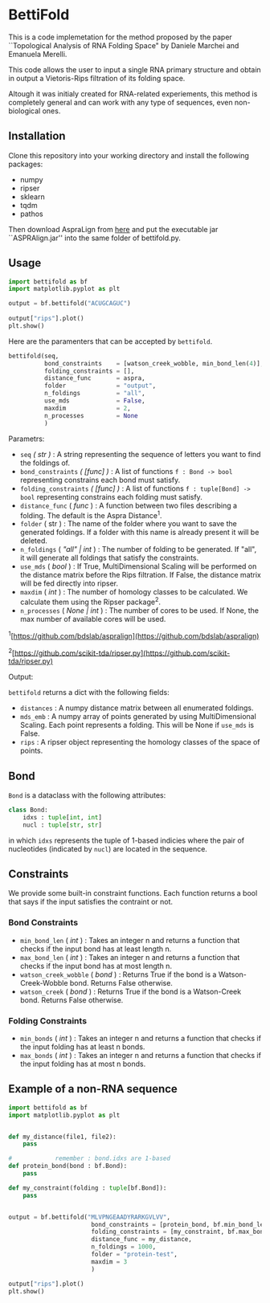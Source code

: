 # BettiFold

This is a code implemetation for the method proposed by the paper ``Topological Analysis of RNA Folding Space" by Daniele Marchei and Emanuela Merelli.

This code allows the user to input a single RNA primary structure and obtain in output a Vietoris-Rips filtration of its folding space.

Altough it was initialy created for RNA-related experiements, this method is completely general and can work with any type of sequences, even non-biological ones.

## Installation
Clone this repository into your working directory and install the following packages:
- numpy
- ripser
- sklearn
- tqdm
- pathos

Then download AspraLign from [here](https://github.com/bdslab/aspralign) and put the executable jar ``ASPRAlign.jar'' into the same folder of bettifold.py.


## Usage


```python
import bettifold as bf
import matplotlib.pyplot as plt

output = bf.bettifold("ACUGCAGUC")
                    
output["rips"].plot()
plt.show()
```

Here are the paramenters that can be accepted by ```bettifold```.
```python
bettifold(seq, 
          bond_constraints    = [watson_creek_wobble, min_bond_len(4)],
          folding_constraints = [],
          distance_func       = aspra,
          folder              = "output",
          n_foldings          = "all",
          use_mds             = False,
          maxdim              = 2,
          n_processes         = None
          )
```
Parametrs:
- ```seq``` *( str )* : A string representing the sequence of letters you want to find the foldings of.
- ```bond_constraints``` *( [func] )* : A list of functions ```f : Bond -> bool``` representing constrains each bond must satisfy.
- ```folding_constraints``` *( [func] )* : A list of functions ```f : tuple[Bond] -> bool``` representing constrains each folding must satisfy.
- ```distance_func``` ( *func* ) : A function between two files describing a folding. The default is the Aspra Distance<sup>1</sup>.
- ```folder``` ( str ) : The name of the folder where you want to save the generated foldings. If a folder with this name is already present it will be deleted.
- ```n_foldings``` ( *"all" | int* ) : The number of folding to be generated. If "all", it will generate all foldings that satisfy the constraints.
- ```use_mds``` ( *bool* ) : If True, MultiDimensional Scaling will be performed on the distance matrix before the Rips filtration. If False, the distance matrix will be fed directly into ripser.
- ```maxdim``` ( *int* ) : The number of homology classes to be calculated. We calculate them using the Ripser package<sup>2</sup>.
- ```n_processes``` ( *None | int* ) : The number of cores to be used. If None, the max number of available cores will be used.


<sup>1</sup>[https://github.com/bdslab/aspralign](https://github.com/bdslab/aspralign)

<sup>2</sup>[https://github.com/scikit-tda/ripser.py](https://github.com/scikit-tda/ripser.py)


Output:

```bettifold``` returns a dict with the following fields:
- ```distances``` : A numpy distance matrix between all enumerated foldings.
- ```mds_emb``` : A numpy array of points generated by using MultiDimensional Scaling. Each point represents a folding. This will be None if ```use_mds``` is False.
- ```rips``` : A ripser object representing the homology classes of the space of points.

## Bond

```Bond``` is a dataclass with the following attributes:
```python
class Bond:
    idxs : tuple[int, int]
    nucl : tuple[str, str]
```
in which ```idxs``` represents the tuple of 1-based indicies where the pair of nucleotides (indicated by ```nucl```) are located in the sequence.

## Constraints

We provide some built-in constraint functions. Each function returns a bool that says if the input satisfies the contraint or not.
### Bond Constraints
- ```min_bond_len``` ( *int* ) : Takes an integer n and returns a function that checks if the input bond has at least length n.
- ```max_bond_len``` ( *int* ) : Takes an integer n and returns a function that checks if the input bond has at most length n.
- ```watson_creek_wobble``` ( *bond* ) : Returns True if the bond is a Watson-Creek-Wobble bond. Returns False otherwise.
- ```watson_creek``` ( *bond* ) : Returns True if the bond is a Watson-Creek bond. Returns False otherwise.

### Folding Constraints
- ```min_bonds``` ( *int* ) : Takes an integer n and returns a function that checks if the input folding has at least n bonds.
- ```max_bonds``` ( *int* ) : Takes an integer n and returns a function that checks if the input folding has at most n bonds.


## Example of a non-RNA sequence
```python
import bettifold as bf
import matplotlib.pyplot as plt


def my_distance(file1, file2):
    pass

#            remember : bond.idxs are 1-based
def protein_bond(bond : bf.Bond):
    pass

def my_constraint(folding : tuple[bf.Bond]):
    pass


output = bf.bettifold("MLVPNGEAADYRARKGVLVV",
                       bond_constraints = [protein_bond, bf.min_bond_len(5)],
                       folding_constraints = [my_constraint, bf.max_bonds(10)],
                       distance_func = my_distance,
                       n_foldings = 1000,
                       folder = "protein-test",
                       maxdim = 3
                       )

output["rips"].plot()
plt.show()
```
